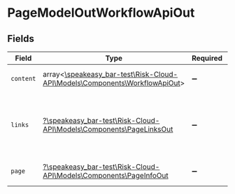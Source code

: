 # PageModelOutWorkflowApiOut


## Fields

| Field                                                                                                               | Type                                                                                                                | Required                                                                                                            | Description                                                                                                         |
| ------------------------------------------------------------------------------------------------------------------- | ------------------------------------------------------------------------------------------------------------------- | ------------------------------------------------------------------------------------------------------------------- | ------------------------------------------------------------------------------------------------------------------- |
| `content`                                                                                                           | array<[\speakeasy_bar-test\Risk-Cloud-API\Models\Components\WorkflowApiOut](../../models/shared/WorkflowApiOut.md)> | :heavy_minus_sign:                                                                                                  | A array of returned items                                                                                           |
| `links`                                                                                                             | [?\speakeasy_bar-test\Risk-Cloud-API\Models\Components\PageLinksOut](../../models/shared/PageLinksOut.md)           | :heavy_minus_sign:                                                                                                  | A collection of page URL links for navigation and iteration                                                         |
| `page`                                                                                                              | [?\speakeasy_bar-test\Risk-Cloud-API\Models\Components\PageInfoOut](../../models/shared/PageInfoOut.md)             | :heavy_minus_sign:                                                                                                  | A collection page metadata                                                                                          |